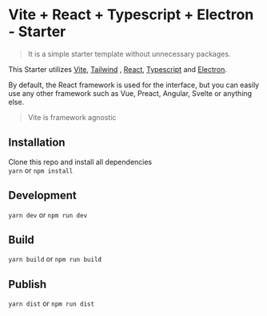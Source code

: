 # Vite + React + Typescript + Electron - Starter

> It is a simple starter template without unnecessary packages.

This Starter utilizes [Vite](https://github.com/vitejs/vite), [Tailwind](https://tailwindcss.com/)
, [React](https://reactjs.org/), [Typescript](https://www.typescriptlang.org/) and [Electron](https://electronjs.org/).

By default, the React framework is used for the interface, but you can easily use any other framework such as Vue,
Preact, Angular, Svelte or anything else.

> Vite is framework agnostic

## Installation

Clone this repo and install all dependencies  
`yarn` or `npm install`

## Development

`yarn dev` or `npm run dev`

## Build

`yarn build` or `npm run build`

## Publish

`yarn dist` or `npm run dist`
